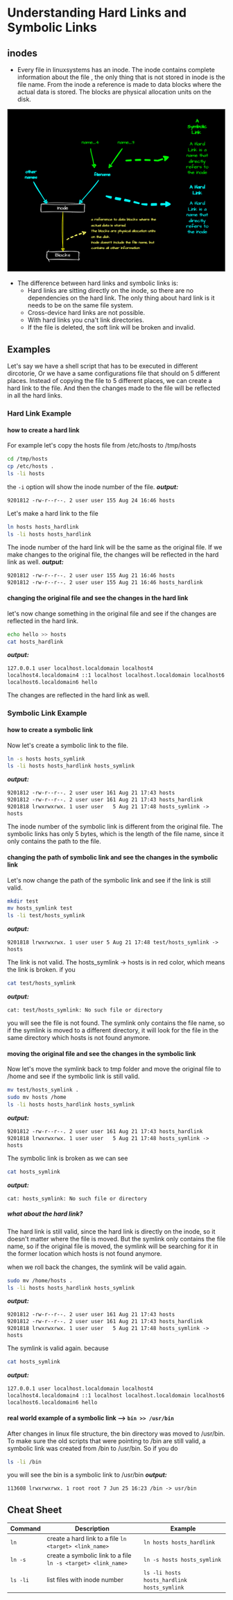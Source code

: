 # Understanding Hard Links and Symbolic Links

## inodes

- Every file in linuxsystems has an inode. The inode contains complete information about the file , the only thing that is not stored in inode is the file name. From the inode a reference is made to data blocks where the actual data is stored. The blocks are physical allocation units on the disk.
  
![alt text](inode.drawio.png)

- The difference between hard links and symbolic links is:
  - Hard links are sitting directly on the inode, so there are no dependencies on the hard link. The only thing about hard link is it needs to be on the same file system.
  - Cross-device hard links are not possible.
  - With hard links you cna't link directories.
  - If the file is deleted, the soft link will be broken and invalid.
  
## Examples
Let's say we have a shell script that has to be executed in different dircotorie, Or we have a same configurations file that should on 5 different places. Instead of copying the file to 5 different places, we can create a hard link to the file. And then the changes made to the file will be reflected in all the hard links.

### Hard Link Example
#### how to create a hard link
For example let's copy the hosts file from /etc/hosts to /tmp/hosts
```bash
cd /tmp/hosts
cp /etc/hosts .
ls -li hosts
```
the `-i` option will show the inode number of the file.
***output:***
```
9201812 -rw-r--r--. 2 user user 155 Aug 24 16:46 hosts
```

Let's make a hard link to the file
```bash
ln hosts hosts_hardlink
ls -li hosts hosts_hardlink

```
The inode number of the hard link will be the same as the original file. If we make changes to the original file, the changes will be reflected in the hard link as well.
***output:***
```
9201812 -rw-r--r--. 2 user user 155 Aug 21 16:46 hosts
9201812 -rw-r--r--. 2 user user 155 Aug 21 16:46 hosts_hardlink
```
#### changing the original file and see the changes in the hard link

let's now change something in the original file and see if the changes are reflected in the hard link.
```bash
echo hello >> hosts
cat hosts_hardlink
```
***output:***
```
127.0.0.1 user localhost.localdomain localhost4 localhost4.localdomain4 ::1 localhost localhost.localdomain localhost6 localhost6.localdomain6 hello
``` 
The changes are reflected in the hard link as well.

### Symbolic Link Example
#### how to create a symbolic link
Now let's create a symbolic link to the file.
```bash
ln -s hosts hosts_symlink
ls -li hosts hosts_hardlink hosts_symlink
```

***output:***
```
9201812 -rw-r--r--. 2 user user 161 Aug 21 17:43 hosts
9201812 -rw-r--r--. 2 user user 161 Aug 21 17:43 hosts_hardlink	
9201818 lrwxrwxrwx. 1 user user   5 Aug 21 17:48 hosts_symlink -> hosts
```	
The inode number of the symbolic link is different from the original file. The symbolic links has only 5 bytes, which is the length of the file name, since it only contains the path to the file.

#### changing the path of symbolic link and see the changes in the symbolic link
Let's now change the path of the symbolic link and see if the link is still valid.
```bash
mkdir test
mv hosts_symlink test
ls -li test/hosts_symlink
```
***output:***
```
9201818 lrwxrwxrwx. 1 user user 5 Aug 21 17:48 test/hosts_symlink -> hosts
```
The link is not valid. The hosts_symlink -> hosts is in red color, which means the link is broken. if you
```bash	
cat test/hosts_symlink
```
***output:***
```
cat: test/hosts_symlink: No such file or directory
```
you will see the file is not found. The symlink only contains the file name, so if the symlink is moved to a different directory, it will look for the file in the same directory which hosts is not found anymore. 

#### moving the original file and see the changes in the symbolic link
Now let's move the symlink back to tmp folder and move the original file to /home and see if the symbolic link is still valid.
```bash
mv test/hosts_symlink .
sudo mv hosts /home
ls -li hosts hosts_hardlink hosts_symlink
```
***output:***
```
9201812 -rw-r--r--. 2 user user 161 Aug 21 17:43 hosts_hardlink
9201818 lrwxrwxrwx. 1 user user   5 Aug 21 17:48 hosts_symlink -> hosts
```
The symbolic link is broken as we can see 
```bash
cat hosts_symlink
```
***output:***
```
cat: hosts_symlink: No such file or directory
```
##### what about the hard link?
The hard link is still valid, since the hard link is directly on the inode, so it doesn't matter where the file is moved. But the symlink only contains the file name, so if the original file is moved, the symlink will be searching for it in the former location which hosts is not found anymore. 

when we roll back the changes, the symlink will be valid again.
```bash
sudo mv /home/hosts .
ls -li hosts hosts_hardlink hosts_symlink
```
***output:***
```
9201812 -rw-r--r--. 2 user user 161 Aug 21 17:43 hosts
9201812 -rw-r--r--. 2 user user 161 Aug 21 17:43 hosts_hardlink
9201818 lrwxrwxrwx. 1 user user   5 Aug 21 17:48 hosts_symlink -> hosts
```
The symlink is valid again. because
```bash
cat hosts_symlink
```
***output:***
```
127.0.0.1 user localhost.localdomain localhost4 localhost4.localdomain4 ::1 localhost localhost.localdomain localhost6 localhost6.localdomain6 hello
```
#### real world example of a symbolic link --> ``bin >> /usr/bin``

After changes in linux file structure, the bin directory was moved to /usr/bin. To make sure the old scripts that were pointing to /bin are still valid, a symbolic link was created from /bin to /usr/bin. So if you do
```bash
ls -li /bin
```
you will see the bin is a symbolic link to /usr/bin
***output:***
```
113608 lrwxrwxrwx. 1 root root 7 Jun 25 16:23 /bin -> usr/bin
```

## Cheat Sheet
| Command | Description | Example |
| --- | --- | --- |
| `ln` | create a hard link to a file `ln <target> <link_name>` | `ln hosts hosts_hardlink` |
| `ln -s` | create a symbolic link to a file `ln -s <target> <link_name>` | `ln -s hosts hosts_symlink` |
| `ls -li` | list files with inode number | `ls -li hosts hosts_hardlink hosts_symlink` |
